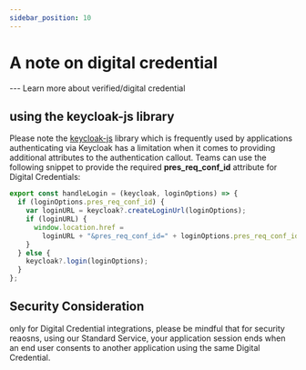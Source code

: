 ```yaml
---
sidebar_position: 10
---
```


# A note on digital credential

--- Learn more about verified/digital credential

## using the keycloak-js library

Please note the [keycloak-js](https://www.npmjs.com/package/keycloak-js) library which is frequently used by applications authenticating via Keycloak has a limitation when it comes to providing additional attributes to the authentication callout. Teams can use the following snippet to provide the required **pres_req_conf_id** attribute for Digital Credentials:

```js
export const handleLogin = (keycloak, loginOptions) => {
  if (loginOptions.pres_req_conf_id) {
    var loginURL = keycloak?.createLoginUrl(loginOptions);
    if (loginURL) {
      window.location.href =
        loginURL + "&pres_req_conf_id=" + loginOptions.pres_req_conf_id;
    }
  } else {
    keycloak?.login(loginOptions);
  }
};
```

## Security Consideration

only for Digital Credential integrations, please be mindful that for security reaosns, using our Standard Service, your application session ends when an end user consents to another application using the same Digital Credential.